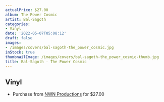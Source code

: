 ```yaml
---
actualPrice: $27.00
album: The Power Cosmic
artist: Bal-Sagoth
categories:
- Vinyl
date: '2022-05-07T05:08:12'
draft: false
images:
- /images/covers/bal-sagoth-the_power_cosmic.jpg
inStock: true
thumbnailImage: /images/covers/bal-sagoth-the_power_cosmic-thumb.jpg
title: Bal-Sagoth - The Power Cosmic
---
```


## Vinyl
* Purchase from [NWN Productions](http://shop.nwnprod.com/index.php?route=product/product&path=75&product_id=23172&sort=pd.name&order=ASC) for $27.00
